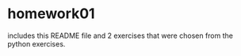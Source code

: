 # homework01

includes this README file and 2 exercises that were chosen from the python exercises.
